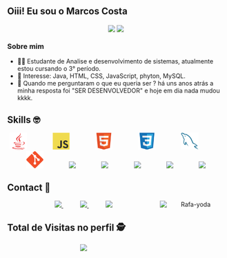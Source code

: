 ## Oiii! Eu sou o Marcos Costa


<p align="center">
    <img
      align="center"
      src="https://github-readme-stats.vercel.app/api/top-langs/?username=Marcos653&layout=compact"
    />
    <img
      align="center"
      height="165"
      src="https://github-readme-stats.vercel.app/api?username=Marcos653&count_private=true&show_icons=true&custom_title=Github%20Status&hide=issues"
    />
  </a>
</p>

### Sobre mim

- 👨‍🎓 Estudante de Analise e desenvolvimento de sistemas, atualmente estou cursando o 3° período.
- 🎯 Interesse: Java, HTML, CSS, JavaScript, phyton, MySQL.
- 🦊 Quando me perguntaram o que eu queria ser ? há uns anos atrás a minha resposta foi "SER DESENVOLVEDOR" e hoje em dia nada mudou kkkk.


## Skills :nerd_face:
<p align="center">
    <img height="40" src="https://raw.githubusercontent.com/devicons/devicon/master/icons/java/java-plain.svg">
        &nbsp;&nbsp;&nbsp;&nbsp;&nbsp;&nbsp;&nbsp;&nbsp;&nbsp;&nbsp;&nbsp;&nbsp;&nbsp;
    <img height="40" src="https://raw.githubusercontent.com/devicons/devicon/master/icons/javascript/javascript-original.svg">
        &nbsp;&nbsp;&nbsp;&nbsp;&nbsp;&nbsp;&nbsp;&nbsp;&nbsp;&nbsp;&nbsp;&nbsp;&nbsp;
    <img height="40" src="https://raw.githubusercontent.com/devicons/devicon/master/icons/html5/html5-original.svg">
        &nbsp;&nbsp;&nbsp;&nbsp;&nbsp;&nbsp;&nbsp;&nbsp;&nbsp;&nbsp;&nbsp;&nbsp;&nbsp;
    <img height="40" src="https://raw.githubusercontent.com/devicons/devicon/master/icons/css3/css3-original.svg">
        &nbsp;&nbsp;&nbsp;&nbsp;&nbsp;&nbsp;&nbsp;&nbsp;&nbsp;&nbsp;&nbsp;&nbsp;&nbsp;
    <img height="40" src="https://raw.githubusercontent.com/devicons/devicon/master/icons/mysql/mysql-original.svg">
        &nbsp;&nbsp;&nbsp;&nbsp;&nbsp;&nbsp;&nbsp;&nbsp;&nbsp;&nbsp;&nbsp;&nbsp;&nbsp;
    <img height="40" src="https://raw.githubusercontent.com/devicons/devicon/master/icons/git/git-original.svg">
        &nbsp;&nbsp;&nbsp;&nbsp;&nbsp;&nbsp;&nbsp;&nbsp;&nbsp;&nbsp;&nbsp;&nbsp;&nbsp;
    <img height="40" src="https://spring.io/images/spring-logo-9146a4d3298760c2e7e49595184e1975.svg">
        &nbsp;&nbsp;&nbsp;&nbsp;&nbsp;&nbsp;&nbsp;&nbsp;&nbsp;&nbsp;&nbsp;&nbsp;&nbsp;
    <img height="60" src="https://developer-tech.com/wp-content/uploads/sites/3/2021/02/mongodb-atlas-google-cloud-partnership-nosql-databases-integrations-2.jpg">
        &nbsp;&nbsp;&nbsp;&nbsp;&nbsp;&nbsp;&nbsp;&nbsp;&nbsp;&nbsp;&nbsp;&nbsp;&nbsp;
    <img height="50" src="https://www.saturnme.com/wp-content/uploads/2019/10/vertical-logo-monochromatic-1.png">        
        &nbsp;&nbsp;&nbsp;&nbsp;&nbsp;&nbsp;&nbsp;&nbsp;&nbsp;&nbsp;&nbsp;&nbsp;&nbsp;
    <img height="50" src="https://img.icons8.com/color/344/python--v1.png">   
        &nbsp;&nbsp;&nbsp;&nbsp;&nbsp;&nbsp;&nbsp;&nbsp;&nbsp;&nbsp;&nbsp;&nbsp;&nbsp;
    <img height="70" src="https://img.icons8.com/color/344/django.png">   
    
   
</p>

## Contact :iphone:

<p align="center">
    <a href="https://github.com/Marcos653">
        <img  src="https://img.shields.io/badge/github-%23100000.svg?&style=for-the-badge&logo=github&logoColor=white&link=mailto:https://github.com/Marcos653">
    </a>
    &nbsp;&nbsp;&nbsp;&nbsp;&nbsp;&nbsp;&nbsp;&nbsp;&nbsp;
    <a href="mailto:marcosstatuta@gmail.com">
        <img src="https://img.shields.io/badge/gmail-D14836?&style=for-the-badge&logo=gmail&logoColor=white&link=mailto:marcosstatuta@gmail.com">
    </a>
    &nbsp;&nbsp;&nbsp;&nbsp;&nbsp;&nbsp;&nbsp;&nbsp;&nbsp;
    <a href="https://www.youtube.com/channel/UCmfhnMyh31rKYEEPpCVVu3w">
        <img src="https://img.shields.io/badge/YouTube-FF0000?style=for-the-badge&logo=youtube&logoColor=white" target="_blank">
    </a>
        <img align="right" alt="Rafa-yoda" height="150" width="150" src="https://images-wixmp-ed30a86b8c4ca887773594c2.wixmp.com/f/b269c80f-3857-47f7-a98e-60beacda8c1e/d5h4kbr-07934b87-d1e6-41a3-a592-eac26fc27917.gif?token=eyJ0eXAiOiJKV1QiLCJhbGciOiJIUzI1NiJ9.eyJzdWIiOiJ1cm46YXBwOjdlMGQxODg5ODIyNjQzNzNhNWYwZDQxNWVhMGQyNmUwIiwiaXNzIjoidXJuOmFwcDo3ZTBkMTg4OTgyMjY0MzczYTVmMGQ0MTVlYTBkMjZlMCIsIm9iaiI6W1t7InBhdGgiOiJcL2ZcL2IyNjljODBmLTM4NTctNDdmNy1hOThlLTYwYmVhY2RhOGMxZVwvZDVoNGtici0wNzkzNGI4Ny1kMWU2LTQxYTMtYTU5Mi1lYWMyNmZjMjc5MTcuZ2lmIn1dXSwiYXVkIjpbInVybjpzZXJ2aWNlOmZpbGUuZG93bmxvYWQiXX0.tTArrsFiqeF5k3iT0vgwncJDu0Rc4-e4fztuigMarGk">
</p>

<p align="center"> 

 ## Total de Visitas no perfil :detective: <br>
 <p align="center"> 
   <img alingn="center" src="https://profile-counter.glitch.me/Marcos653/count.svg" />
 </p>

</p>
